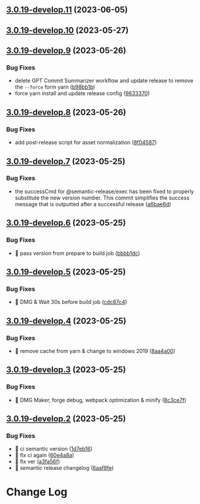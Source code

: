 ## [3.0.19-develop.11](https://github.com/garrylachman/ElectroCRUD/compare/v3.0.19-develop.10...v3.0.19-develop.11) (2023-06-05)

## [3.0.19-develop.10](https://github.com/garrylachman/ElectroCRUD/compare/v3.0.19-develop.9...v3.0.19-develop.10) (2023-05-27)

## [3.0.19-develop.9](https://github.com/garrylachman/ElectroCRUD/compare/v3.0.19-develop.8...v3.0.19-develop.9) (2023-05-26)


### Bug Fixes

* delete GPT Commit Summarizer workflow and update release to remove the `--force` form yarn ([b98bb1b](https://github.com/garrylachman/ElectroCRUD/commit/b98bb1ba1d315fecb88790970e40229035b302bd))
* force yarn install and update release config ([9633370](https://github.com/garrylachman/ElectroCRUD/commit/9633370a67b91aefa85479eb69605bcd49669d7e))

## [3.0.19-develop.8](https://github.com/garrylachman/ElectroCRUD/compare/v3.0.19-develop.7...v3.0.19-develop.8) (2023-05-26)


### Bug Fixes

* add post-release script for asset normalization ([8f04587](https://github.com/garrylachman/ElectroCRUD/commit/8f0458780feb6298a0d80380df1c53de3777bee9))

## [3.0.19-develop.7](https://github.com/garrylachman/ElectroCRUD/compare/v3.0.19-develop.6...v3.0.19-develop.7) (2023-05-25)


### Bug Fixes

* the successCmd for @semantic-release/exec has been fixed to properly substitute the new version number. This commit simplifies the success message that is outputted after a successful release ([a6bae6d](https://github.com/garrylachman/ElectroCRUD/commit/a6bae6ddd63d962db7e4cf7d64633425fa23c933))

## [3.0.19-develop.6](https://github.com/garrylachman/ElectroCRUD/compare/v3.0.19-develop.5...v3.0.19-develop.6) (2023-05-25)


### Bug Fixes

* 🐛 pass version from prepare to build job ([bbbb1dc](https://github.com/garrylachman/ElectroCRUD/commit/bbbb1dcd945775d5541e559e9c8bfa8134768d71))

## [3.0.19-develop.5](https://github.com/garrylachman/ElectroCRUD/compare/v3.0.19-develop.4...v3.0.19-develop.5) (2023-05-25)


### Bug Fixes

* 🐛 DMG & Wait 30s before build job ([cdc87c4](https://github.com/garrylachman/ElectroCRUD/commit/cdc87c4595a846bd64fa628829c62c8a4d640e5f))

## [3.0.19-develop.4](https://github.com/garrylachman/ElectroCRUD/compare/v3.0.19-develop.3...v3.0.19-develop.4) (2023-05-25)


### Bug Fixes

* 🐛 remove cache from yarn & change to windows 2019 ([8aa4a00](https://github.com/garrylachman/ElectroCRUD/commit/8aa4a0099aa98709ef647f8a3766b5a166ad3d0d))

## [3.0.19-develop.3](https://github.com/garrylachman/ElectroCRUD/compare/v3.0.19-develop.2...v3.0.19-develop.3) (2023-05-25)


### Bug Fixes

* 🐛 DMG Maker, forge debug, webpack optimization & minify ([8c3ce7f](https://github.com/garrylachman/ElectroCRUD/commit/8c3ce7f0cd832d79e822a5c867a597fc73c8cf32))

## [3.0.19-develop.2](https://github.com/garrylachman/ElectroCRUD/compare/v3.0.19-develop.1...v3.0.19-develop.2) (2023-05-25)


### Bug Fixes

* 🐛 ci semantic version ([1d7eb16](https://github.com/garrylachman/ElectroCRUD/commit/1d7eb16a1787ef04372a3b502fb74e2502836db2))
* 🐛 fix ci again ([60e4a8a](https://github.com/garrylachman/ElectroCRUD/commit/60e4a8a5de638f1c2e0ced619f3964579c27c353))
* 🐛 fix ver ([a3fa56f](https://github.com/garrylachman/ElectroCRUD/commit/a3fa56f8bc6ea8622fc0eebd76de5d4a7d2c2009))
* 🐛 semantic release changelog ([6aaf8fe](https://github.com/garrylachman/ElectroCRUD/commit/6aaf8fe8dd46fbc7408d71f72946912f1161b77d))

# Change Log
